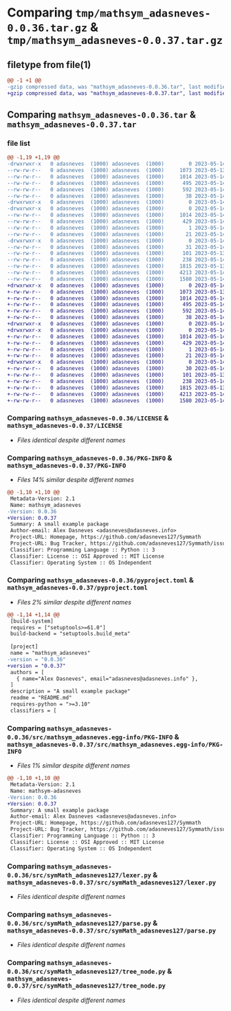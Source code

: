 # Comparing `tmp/mathsym_adasneves-0.0.36.tar.gz` & `tmp/mathsym_adasneves-0.0.37.tar.gz`

## filetype from file(1)

```diff
@@ -1 +1 @@
-gzip compressed data, was "mathsym_adasneves-0.0.36.tar", last modified: Sun May 14 18:32:13 2023, max compression
+gzip compressed data, was "mathsym_adasneves-0.0.37.tar", last modified: Sun May 14 18:34:20 2023, max compression
```

## Comparing `mathsym_adasneves-0.0.36.tar` & `mathsym_adasneves-0.0.37.tar`

### file list

```diff
@@ -1,19 +1,19 @@
-drwxrwxr-x   0 adasneves  (1000) adasneves  (1000)        0 2023-05-14 18:32:13.902671 mathsym_adasneves-0.0.36/
--rw-rw-r--   0 adasneves  (1000) adasneves  (1000)     1073 2023-05-13 19:33:38.000000 mathsym_adasneves-0.0.36/LICENSE
--rw-rw-r--   0 adasneves  (1000) adasneves  (1000)     1014 2023-05-14 18:32:13.898671 mathsym_adasneves-0.0.36/PKG-INFO
--rw-rw-r--   0 adasneves  (1000) adasneves  (1000)      495 2023-05-14 18:07:21.000000 mathsym_adasneves-0.0.36/README.md
--rw-rw-r--   0 adasneves  (1000) adasneves  (1000)      592 2023-05-14 18:32:03.000000 mathsym_adasneves-0.0.36/pyproject.toml
--rw-rw-r--   0 adasneves  (1000) adasneves  (1000)       38 2023-05-14 18:32:13.902671 mathsym_adasneves-0.0.36/setup.cfg
-drwxrwxr-x   0 adasneves  (1000) adasneves  (1000)        0 2023-05-14 18:32:13.894671 mathsym_adasneves-0.0.36/src/
-drwxrwxr-x   0 adasneves  (1000) adasneves  (1000)        0 2023-05-14 18:32:13.898671 mathsym_adasneves-0.0.36/src/mathsym_adasneves.egg-info/
--rw-rw-r--   0 adasneves  (1000) adasneves  (1000)     1014 2023-05-14 18:32:13.000000 mathsym_adasneves-0.0.36/src/mathsym_adasneves.egg-info/PKG-INFO
--rw-rw-r--   0 adasneves  (1000) adasneves  (1000)      429 2023-05-14 18:32:13.000000 mathsym_adasneves-0.0.36/src/mathsym_adasneves.egg-info/SOURCES.txt
--rw-rw-r--   0 adasneves  (1000) adasneves  (1000)        1 2023-05-14 18:32:13.000000 mathsym_adasneves-0.0.36/src/mathsym_adasneves.egg-info/dependency_links.txt
--rw-rw-r--   0 adasneves  (1000) adasneves  (1000)       21 2023-05-14 18:32:13.000000 mathsym_adasneves-0.0.36/src/mathsym_adasneves.egg-info/top_level.txt
-drwxrwxr-x   0 adasneves  (1000) adasneves  (1000)        0 2023-05-14 18:32:13.898671 mathsym_adasneves-0.0.36/src/symMath_adasneves127/
--rw-rw-r--   0 adasneves  (1000) adasneves  (1000)       31 2023-05-14 18:31:51.000000 mathsym_adasneves-0.0.36/src/symMath_adasneves127/__init__.py
--rw-rw-r--   0 adasneves  (1000) adasneves  (1000)      101 2023-05-13 19:33:38.000000 mathsym_adasneves-0.0.36/src/symMath_adasneves127/eq_token.py
--rw-rw-r--   0 adasneves  (1000) adasneves  (1000)      238 2023-05-14 18:31:50.000000 mathsym_adasneves-0.0.36/src/symMath_adasneves127/equation.py
--rw-rw-r--   0 adasneves  (1000) adasneves  (1000)     1815 2023-05-13 19:33:38.000000 mathsym_adasneves-0.0.36/src/symMath_adasneves127/lexer.py
--rw-rw-r--   0 adasneves  (1000) adasneves  (1000)     4213 2023-05-14 18:08:12.000000 mathsym_adasneves-0.0.36/src/symMath_adasneves127/parse.py
--rw-rw-r--   0 adasneves  (1000) adasneves  (1000)     1580 2023-05-14 17:32:52.000000 mathsym_adasneves-0.0.36/src/symMath_adasneves127/tree_node.py
+drwxrwxr-x   0 adasneves  (1000) adasneves  (1000)        0 2023-05-14 18:34:20.127937 mathsym_adasneves-0.0.37/
+-rw-rw-r--   0 adasneves  (1000) adasneves  (1000)     1073 2023-05-13 19:33:38.000000 mathsym_adasneves-0.0.37/LICENSE
+-rw-rw-r--   0 adasneves  (1000) adasneves  (1000)     1014 2023-05-14 18:34:20.127937 mathsym_adasneves-0.0.37/PKG-INFO
+-rw-rw-r--   0 adasneves  (1000) adasneves  (1000)      495 2023-05-14 18:07:21.000000 mathsym_adasneves-0.0.37/README.md
+-rw-rw-r--   0 adasneves  (1000) adasneves  (1000)      592 2023-05-14 18:34:04.000000 mathsym_adasneves-0.0.37/pyproject.toml
+-rw-rw-r--   0 adasneves  (1000) adasneves  (1000)       38 2023-05-14 18:34:20.127937 mathsym_adasneves-0.0.37/setup.cfg
+drwxrwxr-x   0 adasneves  (1000) adasneves  (1000)        0 2023-05-14 18:34:20.123937 mathsym_adasneves-0.0.37/src/
+drwxrwxr-x   0 adasneves  (1000) adasneves  (1000)        0 2023-05-14 18:34:20.123937 mathsym_adasneves-0.0.37/src/mathsym_adasneves.egg-info/
+-rw-rw-r--   0 adasneves  (1000) adasneves  (1000)     1014 2023-05-14 18:34:20.000000 mathsym_adasneves-0.0.37/src/mathsym_adasneves.egg-info/PKG-INFO
+-rw-rw-r--   0 adasneves  (1000) adasneves  (1000)      429 2023-05-14 18:34:20.000000 mathsym_adasneves-0.0.37/src/mathsym_adasneves.egg-info/SOURCES.txt
+-rw-rw-r--   0 adasneves  (1000) adasneves  (1000)        1 2023-05-14 18:34:20.000000 mathsym_adasneves-0.0.37/src/mathsym_adasneves.egg-info/dependency_links.txt
+-rw-rw-r--   0 adasneves  (1000) adasneves  (1000)       21 2023-05-14 18:34:20.000000 mathsym_adasneves-0.0.37/src/mathsym_adasneves.egg-info/top_level.txt
+drwxrwxr-x   0 adasneves  (1000) adasneves  (1000)        0 2023-05-14 18:34:20.127937 mathsym_adasneves-0.0.37/src/symMath_adasneves127/
+-rw-rw-r--   0 adasneves  (1000) adasneves  (1000)       30 2023-05-14 18:33:18.000000 mathsym_adasneves-0.0.37/src/symMath_adasneves127/__init__.py
+-rw-rw-r--   0 adasneves  (1000) adasneves  (1000)      101 2023-05-13 19:33:38.000000 mathsym_adasneves-0.0.37/src/symMath_adasneves127/eq_token.py
+-rw-rw-r--   0 adasneves  (1000) adasneves  (1000)      238 2023-05-14 18:31:50.000000 mathsym_adasneves-0.0.37/src/symMath_adasneves127/equation.py
+-rw-rw-r--   0 adasneves  (1000) adasneves  (1000)     1815 2023-05-13 19:33:38.000000 mathsym_adasneves-0.0.37/src/symMath_adasneves127/lexer.py
+-rw-rw-r--   0 adasneves  (1000) adasneves  (1000)     4213 2023-05-14 18:08:12.000000 mathsym_adasneves-0.0.37/src/symMath_adasneves127/parse.py
+-rw-rw-r--   0 adasneves  (1000) adasneves  (1000)     1580 2023-05-14 17:32:52.000000 mathsym_adasneves-0.0.37/src/symMath_adasneves127/tree_node.py
```

### Comparing `mathsym_adasneves-0.0.36/LICENSE` & `mathsym_adasneves-0.0.37/LICENSE`

 * *Files identical despite different names*

### Comparing `mathsym_adasneves-0.0.36/PKG-INFO` & `mathsym_adasneves-0.0.37/PKG-INFO`

 * *Files 14% similar despite different names*

```diff
@@ -1,10 +1,10 @@
 Metadata-Version: 2.1
 Name: mathsym_adasneves
-Version: 0.0.36
+Version: 0.0.37
 Summary: A small example package
 Author-email: Alex Dasneves <adasneves@adasneves.info>
 Project-URL: Homepage, https://github.com/adasneves127/Symmath
 Project-URL: Bug Tracker, https://github.com/adasneves127/Symmath/issues
 Classifier: Programming Language :: Python :: 3
 Classifier: License :: OSI Approved :: MIT License
 Classifier: Operating System :: OS Independent
```

### Comparing `mathsym_adasneves-0.0.36/pyproject.toml` & `mathsym_adasneves-0.0.37/pyproject.toml`

 * *Files 2% similar despite different names*

```diff
@@ -1,14 +1,14 @@
 [build-system]
 requires = ["setuptools>=61.0"]
 build-backend = "setuptools.build_meta"
 
 [project]
 name = "mathsym_adasneves"
-version = "0.0.36"
+version = "0.0.37"
 authors = [
   { name="Alex Dasneves", email="adasneves@adasneves.info" },
 ]
 description = "A small example package"
 readme = "README.md"
 requires-python = ">=3.10"
 classifiers = [
```

### Comparing `mathsym_adasneves-0.0.36/src/mathsym_adasneves.egg-info/PKG-INFO` & `mathsym_adasneves-0.0.37/src/mathsym_adasneves.egg-info/PKG-INFO`

 * *Files 1% similar despite different names*

```diff
@@ -1,10 +1,10 @@
 Metadata-Version: 2.1
 Name: mathsym-adasneves
-Version: 0.0.36
+Version: 0.0.37
 Summary: A small example package
 Author-email: Alex Dasneves <adasneves@adasneves.info>
 Project-URL: Homepage, https://github.com/adasneves127/Symmath
 Project-URL: Bug Tracker, https://github.com/adasneves127/Symmath/issues
 Classifier: Programming Language :: Python :: 3
 Classifier: License :: OSI Approved :: MIT License
 Classifier: Operating System :: OS Independent
```

### Comparing `mathsym_adasneves-0.0.36/src/symMath_adasneves127/lexer.py` & `mathsym_adasneves-0.0.37/src/symMath_adasneves127/lexer.py`

 * *Files identical despite different names*

### Comparing `mathsym_adasneves-0.0.36/src/symMath_adasneves127/parse.py` & `mathsym_adasneves-0.0.37/src/symMath_adasneves127/parse.py`

 * *Files identical despite different names*

### Comparing `mathsym_adasneves-0.0.36/src/symMath_adasneves127/tree_node.py` & `mathsym_adasneves-0.0.37/src/symMath_adasneves127/tree_node.py`

 * *Files identical despite different names*

